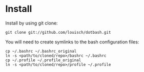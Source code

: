 # Install
Install by using git clone:

	git clone git://github.com/louisch/dotbash.git

You will need to create symlinks to the bash configuration files:

	cp ~/.bashrc ~/.bashrc_original
	ln -s <path/to/cloned/repo>/bashrc ~/.bashrc
	cp ~/.profile ~/.profile_original
	ln -s <path/to/cloned/repo>/profile ~/.profile
